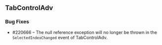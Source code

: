 ## TabControlAdv

### Bug Fixes

* \#220666 – The null reference exception will no longer be thrown in the `SelectedIndexChanged` event of TabControlAdv.